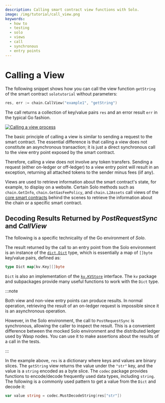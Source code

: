 ```yaml
---
description: Calling smart contract view functions with Solo.
image: /img/tutorial/call_view.png
keywords:
  - how to
  - testing
  - solo
  - views
  - call
  - synchronous
  - entry points
---
```


# Calling a View

The following snippet shows how you can call the view function `getString` of the smart contract `solotutorial` without
parameters:

```go
res, err := chain.CallView("example1", "getString")
```

The call returns a collection of key/value pairs `res` and an error result `err` in the typical Go fashion.

[![Calling a view process](/img/tutorial/call_view.png)](/img/tutorial/call_view.png)

The basic principle of calling a view is similar to sending a request to the smart contract. The essential difference is
that calling a view does not constitute an asynchronous transaction; it is just a direct synchronous call to the view
entry point exposed by the smart contract.

Therefore, calling a view does not involve any token transfers. Sending a request (either on-ledger or off-ledger) to a
view entry point will result in an exception, returning all attached tokens to the sender minus fees (iif any).

Views are used to retrieve information about the smart contract's state, for example, to display on a website. Certain
Solo methods such as `chain.GetInfo`, `chain.GetGasFeePolicy`, and `chain.L2Assets` call views of
the [core smart contracts](../../reference/core-contracts/overview.md) behind the scenes to retrieve the information
about the chain or a specific smart contract.

## Decoding Results Returned by _PostRequestSync_ and _CallView_

The following is a specific technicality of the Go environment of _Solo_.

The result returned by the call to an entry point from the Solo environment is an instance of
the [`dict.Dict`](https://github.com/iotaledger/wasp/blob/develop/packages/kv/dict/dict.go) type, which is essentially a
map of `[]byte` key/value pairs, defined as:

```go
type Dict map[kv.Key][]byte
```

`Dict` is also an implementation of
the [`kv.KVStore`](https://github.com/iotaledger/wasp/blob/develop/packages/kv/kv.go) interface. The `kv` package and
subpackages provide many useful functions to work with the `Dict` type.

:::note

Both view and non-view entry points can produce results.
In normal operation, retrieving the result of an on-ledger request is impossible since it is an asynchronous operation.

However, in the Solo environment, the call to `PostRequestSync` is synchronous, allowing the caller to inspect the
result.
This is a convenient difference between the mocked Solo environment and the distributed ledger used by Wasp nodes.
You can use it to make assertions about the results of a call in the tests.

:::

In the example above, `res` is a dictionary where keys and values are binary slices. The `getString` view returns the
value under the `"str"` key, and the value is a `string` encoded as a byte slice. The `codec` package provides functions
to encode/decode frequently used data types, including `string`. The following is a commonly used pattern to get a value
from the `Dict` and decode it:

```go
var value string = codec.MustDecodeString(res["str"])
```
